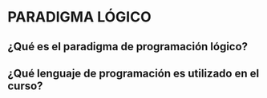 # PARADIGMA LÓGICO

## ¿Qué es el paradigma de programación lógico?

## ¿Qué lenguaje de programación es utilizado en el curso?                   
